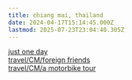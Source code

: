 ```yaml
---
title: chiang mai, thailand
date: 2024-04-17T15:14:45.000Z
lastmod: 2025-07-23T23:04:40.305Z
---
```

[just one day](just%20one%20day)\
[travel/CM/foreign friends](/travel/CM/foreign%20friends)\
[travel/CM/a motorbike tour](/travel/CM/a%20motorbike%20tour)
